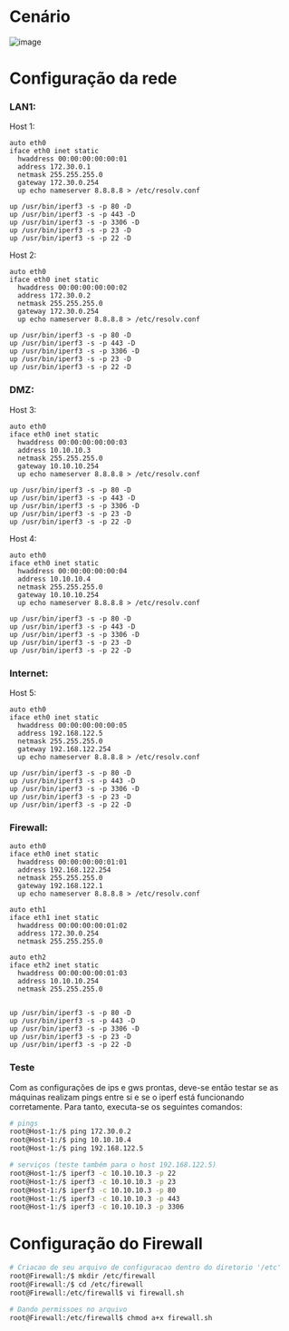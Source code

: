 # Cenário

![image](https://user-images.githubusercontent.com/37521313/206291541-cf0735f3-63ef-4254-85ca-e8f6e804e3ad.png)

# Configuração da rede
### LAN1:
Host 1:
```
auto eth0
iface eth0 inet static
  hwaddress 00:00:00:00:00:01
  address 172.30.0.1
  netmask 255.255.255.0
  gateway 172.30.0.254
  up echo nameserver 8.8.8.8 > /etc/resolv.conf

up /usr/bin/iperf3 -s -p 80 -D
up /usr/bin/iperf3 -s -p 443 -D
up /usr/bin/iperf3 -s -p 3306 -D
up /usr/bin/iperf3 -s -p 23 -D
up /usr/bin/iperf3 -s -p 22 -D
```

Host 2:
```
auto eth0
iface eth0 inet static
  hwaddress 00:00:00:00:00:02
  address 172.30.0.2
  netmask 255.255.255.0
  gateway 172.30.0.254
  up echo nameserver 8.8.8.8 > /etc/resolv.conf
  
up /usr/bin/iperf3 -s -p 80 -D
up /usr/bin/iperf3 -s -p 443 -D
up /usr/bin/iperf3 -s -p 3306 -D
up /usr/bin/iperf3 -s -p 23 -D
up /usr/bin/iperf3 -s -p 22 -D
```

### DMZ:
Host 3:
```
auto eth0
iface eth0 inet static
  hwaddress 00:00:00:00:00:03
  address 10.10.10.3
  netmask 255.255.255.0
  gateway 10.10.10.254
  up echo nameserver 8.8.8.8 > /etc/resolv.conf
  
up /usr/bin/iperf3 -s -p 80 -D
up /usr/bin/iperf3 -s -p 443 -D
up /usr/bin/iperf3 -s -p 3306 -D
up /usr/bin/iperf3 -s -p 23 -D
up /usr/bin/iperf3 -s -p 22 -D
```

Host 4:
```
auto eth0
iface eth0 inet static
  hwaddress 00:00:00:00:00:04
  address 10.10.10.4
  netmask 255.255.255.0
  gateway 10.10.10.254
  up echo nameserver 8.8.8.8 > /etc/resolv.conf
  
up /usr/bin/iperf3 -s -p 80 -D
up /usr/bin/iperf3 -s -p 443 -D
up /usr/bin/iperf3 -s -p 3306 -D
up /usr/bin/iperf3 -s -p 23 -D
up /usr/bin/iperf3 -s -p 22 -D
```

### Internet:
Host 5:
```
auto eth0
iface eth0 inet static
  hwaddress 00:00:00:00:00:05
  address 192.168.122.5
  netmask 255.255.255.0
  gateway 192.168.122.254
  up echo nameserver 8.8.8.8 > /etc/resolv.conf
  
up /usr/bin/iperf3 -s -p 80 -D
up /usr/bin/iperf3 -s -p 443 -D
up /usr/bin/iperf3 -s -p 3306 -D
up /usr/bin/iperf3 -s -p 23 -D
up /usr/bin/iperf3 -s -p 22 -D
```

### Firewall:
```
auto eth0
iface eth0 inet static
  hwaddress 00:00:00:00:01:01
  address 192.168.122.254
  netmask 255.255.255.0
  gateway 192.168.122.1
  up echo nameserver 8.8.8.8 > /etc/resolv.conf
  
auto eth1
iface eth1 inet static
  hwaddress 00:00:00:00:01:02
  address 172.30.0.254
  netmask 255.255.255.0
  
auto eth2
iface eth2 inet static
  hwaddress 00:00:00:00:01:03
  address 10.10.10.254
  netmask 255.255.255.0
  
  
up /usr/bin/iperf3 -s -p 80 -D
up /usr/bin/iperf3 -s -p 443 -D
up /usr/bin/iperf3 -s -p 3306 -D
up /usr/bin/iperf3 -s -p 23 -D
up /usr/bin/iperf3 -s -p 22 -D
```

### Teste
Com as configurações de ips e gws prontas, deve-se então testar se as máquinas realizam pings entre si e se o iperf está funcionando corretamente. Para tanto, executa-se os seguintes comandos:

```bash
# pings
root@Host-1:/$ ping 172.30.0.2
root@Host-1:/$ ping 10.10.10.4
root@Host-1:/$ ping 192.168.122.5

# serviços (teste também para o host 192.168.122.5)
root@Host-1:/$ iperf3 -c 10.10.10.3 -p 22
root@Host-1:/$ iperf3 -c 10.10.10.3 -p 23
root@Host-1:/$ iperf3 -c 10.10.10.3 -p 80
root@Host-1:/$ iperf3 -c 10.10.10.3 -p 443
root@Host-1:/$ iperf3 -c 10.10.10.3 -p 3306
```

# Configuração do Firewall
```bash
# Criacao de seu arquivo de configuracao dentro do diretorio '/etc'
root@Firewall:/$ mkdir /etc/firewall
root@Firewall:/$ cd /etc/firewall
root@Firewall:/etc/firewall$ vi firewall.sh

# Dando permissoes no arquivo
root@Firewall:/etc/firewall$ chmod a+x firewall.sh
```




